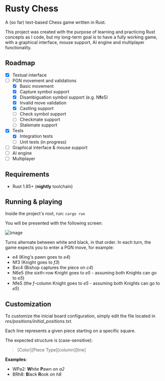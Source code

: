 # Rusty Chess
A (so far) text-based Chess game written in Rust.

This project was created with the purpose of learning and practicing Rust concepts as I code, but my long-term goal is to have a fully working game, with a graphical interface, mouse support, AI engine and multiplayer functionality.

## Roadmap
- [x] Textual interface
- [ ] PGN movement and validations
  - [x] Basic movement
  - [x] Capture symbol support
  - [x] Disambiguation symbol support (e.g. N**f**e5)
  - [x] Invalid move validation
  - [x] Castling support
  - [ ] Check symbol support
  - [ ] Checkmate support
  - [ ] Stalemate support
- [x] Tests
  - [x] Integration tests
  - [ ] Unit tests (in progress)
- [ ] Graphical interface & mouse support
- [ ] AI engine
- [ ] Multiplayer

## Requirements
- Rust 1.85+ (**nightly** toolchain)

## Running & playing
Inside the project's root, run: `cargo run`

You will be presented with the following screen:

![image](https://github.com/user-attachments/assets/dca97cd6-d93e-44a7-b853-6bf3945f95dc)

Turns alternate between white and black, in that order. In each turn, the game expects you to enter a PGN move, for example:
- e4 (King's pawn goes to *e4*)
- Nf3 (Knight goes to *f3*)
- Bxc4 (Bishop captures the piece on *c4*)
- N6e5 (the sixth-row Knight goes to *e5* - assuming both Knights can go to *e5*)
- Nfe5 (the *f*-column Knight goes to *e5* - assuming both Knights can go to *e5*)

## Customization
To customize the inicial board configuration, simply edit the file located in *res/positions/initial_positions.txt*.

Each line represents a given piece starting on a specific square.

The expected structure is (case-sensitive):<br>
> [Color][Piece Type][column][line]

**Examples**:
- WPa2: **W**hite **P**awn on *a2*
- BRh8: **B**lack **R**ook on *h8*
